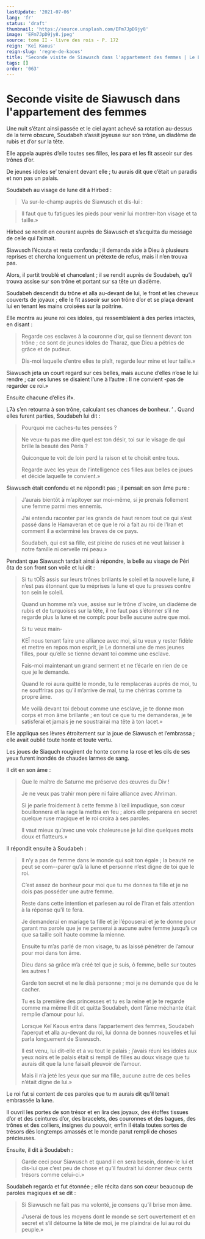 ```yaml
---
lastUpdate: '2021-07-06'
lang: 'fr'
status: 'draft'
thumbnail: 'https://source.unsplash.com/EFm7JpD9jy8'
image: 'EFm7JpD9jy8.jpeg'
source: tome II - livre des rois - P. 172
reign: 'Keï Kaous'
reign-slug: 'regne-de-kaous'
title: "Seconde visite de Siawusch dans l'appartement des femmes | Le Livre des Rois | Shâhnâmeh"
tags: []
order: '063'
---
```


<!-- LTeX: language=fr -->

# Seconde visite de Siawusch dans l'appartement des femmes

Une nuit s’étant ainsi passée et le ciel ayant achevé sa rotation au-dessus de la terre obscure, Soudabeh s’assit joyeuse sur son trône, un diadème de rubis et d’or sur la tête.

Elle appela auprès d’elle toutes ses filles, les para et les fit asseoir sur des trônes d’or.

De jeunes idoles se’ tenaient devant elle ; tu aurais dit que c’était un paradis et non pas un palais.

Soudabeh au visage de lune dit à Hirbed :

> Va sur-le-champ auprès de Siawusch et dis-lui :

> Il faut que tu fatigues les pieds pour venir lui montrer-Iton visage et ta taille.»

Hirbed se rendit en courant auprès de Siawusch et s’acquitta du message de celle qui l’aimait.

Siawusch l’écouta et resta confondu ; il demanda aide à Dieu à plusieurs reprises et chercha longuement un prétexte de refus, mais il n’en trouva pas.

Alors, il partit troublé et chancelant ; il se rendit auprès de Soudabeh, qu’il trouva assise sur son trône et portant sur sa tête un diadème.

Soudabeh descendit du trône et alla au-devant de lui, le front et les cheveux couverts de joyaux ; elle le fit asseoir sur son trône d’or et se plaça devant lui en tenant les mains croisées sur la poitrine.

Elle montra au jeune roi ces idoles, qui ressemblaient à des perles intactes, en disant :

> Regarde ces esclaves à la couronne d’or, qui se tiennent devant ton trône ; ce sont de jeunes idoles de Tharaz, que Dieu a pétries de grâce et de pudeur.
>
> Dis-moi laquelle d’entre elles te plaît, regarde leur mine et leur taille.»

Siawusch jeta un court regard sur ces belles, mais aucune d’elles n’ose le lui rendre ; car ces lunes se disaient l’une à l’autre : Il ne convient
-pas de regarder ce roi.»

Ensuite chacune d’elles if».

L7à
s’en retourna à son trône, calculant ses chances de bonheur. ’ .
Quand elles furent parties, Soudabeh lui dit :

> Pourquoi me caches-tu tes pensées ?
>
> Ne veux-tu pas me dire quel est ton désir, toi sur le visage de qui brille la beauté des Péris ?
>
> Quiconque te voit de loin perd la raison et te choisit entre tous.
>
> Regarde avec les yeux de l’intelligence ces filles aux belles ce joues et décide laquelle te convient.»

Siawusch était confondu et ne répondit pas ; il pensait en son âme pure :

> J’aurais bientôt à m’apitoyer sur moi-même, si je prenais follement une femme parmi mes ennemis.
>
> J’ai entendu raconter par les grands de haut renom tout ce qui s’est passé dans le Hamaveran et ce que le roi a fait au roi de l’Iran et comment il a exterminé les braves de ce pays.
>
> Soudabeh, qui est sa fille, est pleine de ruses et ne veut laisser à notre famille ni cervelle rni peau.»

Pendant que Siawusch tardait ainsi à répondre, la belle au visage de Péri ôta de son front son voile et lui dit :

> Si tu tOÎS assis sur leurs trônes brillants le soleil et la nouvelle lune, il n’est pas étonnant que tu méprises la lune et que tu presses contre ton sein le soleil.
>
> Quand un homme m’a vue, assise sur le trône d’ivoire, un diadème de rubis et de turquoises sur la tête, il ne faut pas s’étonner s’il ne regarde plus la lune et ne complc pour belle aucune autre que moi.
>
> Si tu veux main-
>
> KEÏ nous tenant faire une alliance avec moi, si tu veux y rester fidèle et mettre en repos mon esprit, je Le donnerai une de mes jeunes filles, pour qu’elle se tienne devant toi comme une esclave.
>
> Fais-moi maintenant un grand serment et ne t’écarle en rien de ce que je le demande.
>
> Quand le roi aura quitté le monde, tu le remplaceras auprès de moi, tu ne souffriras pas qu’il m’arrive de mal, tu me chériras comme ta propre âme.
>
> Me voilà devant toi debout comme une esclave, je te donne mon corps et mon âme brillante ; en tout ce que tu me demanderas, je te satisferai et jamais je ne soustrairai ma tête à ton lacet.»

Elle appliqua ses lèvres étroitement sur la joue de Siawusch et l’embrassa ; elle avait oublié toute honte et toute vertu.

Les joues de Siaquch rougirent de honte comme la rose et les cils de ses yeux furent inondés de chaudes larmes de sang.

Il dit en son âme :

> Que le maître de Saturne me préserve des œuvres du Div !
>
> Je ne veux pas trahir mon père ni faire alliance avec Ahriman.
>
> Si je parle froidement à cette femme à l’œil impudique, son cœur bouillonnera et la rage la mettra en feu ; alors elle préparera en secret quelque ruse magique et le roi croira à ses paroles.
>
> Il vaut mieux qu’avec une voix chaleureuse je lui dise quelques mots doux et flatteurs.»

Il répondit ensuite à Soudabeh :

> Il n’y a pas de femme dans le monde qui soit ton égale ; la beauté ne peut se com--parer qu’à la lune et personne n’est digne de toi que le roi.
>
> C’est assez de bonheur pour moi que tu me donnes ta fille et je ne dois pas posséder une autre femme.
>
> Reste dans cette intention et parlesen au roi de l’Iran et fais attention à la réponse qu’il te fera.
>
> Je demanderai en mariage ta fille et je l’épouserai et je te donne pour garant ma parole que je ne penserai à aucune autre femme jusqu’à ce que sa taille soit haute comme la mienne.
>
> Ensuite tu m’as parlé de mon visage, tu as laissé pénétrer de l’amour pour moi dans ton âme.
>
> Dieu dans sa grâce m’a créé tel que je suis, ô femme, belle sur toutes les autres !
>
> Garde ton secret et ne le disà personne ; moi je ne demande que de le cacher.
>
> Tu es la première des princesses et tu es la reine et je te regarde comme ma même Il dit et quitta Soudabeh, dont l’âme méchante était remplie d’amour pour lui.
>
> Lorsque Keï Kaous entra dans l’appartement des femmes, Soudabeh l’aperçut et alla au-devant du roi, lui donna de bonnes nouvelles et lui parla longuement de Siawusch.
>
> Il est venu, lui dit-elle et a vu tout le palais ; j’avais réuni les idoles aux yeux noirs et le palais était si rempli de filles au doux visage que tu aurais dit que la lune faisait pleuvoir de l’amour.
>
> Mais il n’a jeté les yeux que sur ma fille, aucune autre de ces belles n’était digne de lui.»

Le roi fut si content de ces paroles que tu m aurais dit qu’il tenait embrassée la lune.

Il ouvril les portes de son trésor et en lira des joyaux, des étoffes tissues d’or et des ceintures d’or, des bracelets, des couronnes et des bagues, des trônes et des colliers, insignes du pouvoir, enfin il étala toutes sortes de trésors dès longtemps amassés et le monde parut rempli de choses précieuses.

Ensuite, il dit à Soudabeh :

> Garde ceci pour Siawusch et quand il en sera besoin, donne-le lui et dis-lui que c’est peu de chose et qu’il faudrait lui donner deux cents trésors comme celui-ci.»

Soudabeh regarda et fut étonnée ; elle récita dans son cœur beaucoup de paroles magiques et se dit :

> Si Siawusch ne fait pas ma volonté, je consens qu’il brise mon âme.
>
> J’userai de tous les moyens dont le monde se sert ouvertement et en secret et s’il détourne la tête de moi, je me plaindrai de lui au roi du peuple.»
